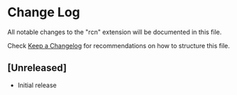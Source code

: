 # Change Log

All notable changes to the "rcn" extension will be documented in this file.

Check [Keep a Changelog](http://keepachangelog.com/) for recommendations on how to structure this file.

## [Unreleased]

- Initial release